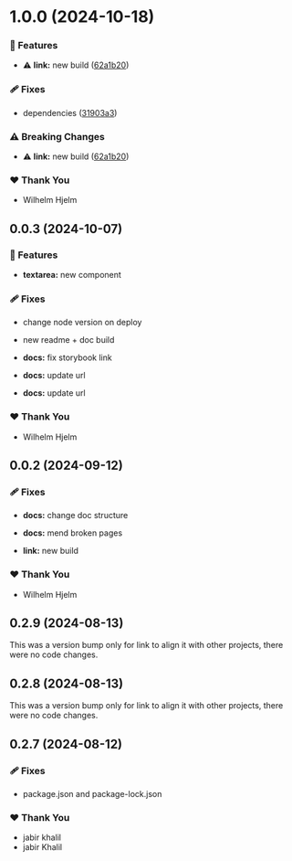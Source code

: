 # 1.0.0 (2024-10-18)

### 🚀 Features

- ⚠️  **link:** new build ([62a1b20](https://github.com/migrationsverket/midas/commit/62a1b20))

### 🩹 Fixes

- dependencies ([31903a3](https://github.com/migrationsverket/midas/commit/31903a3))

### ⚠️  Breaking Changes

- ⚠️  **link:** new build ([62a1b20](https://github.com/migrationsverket/midas/commit/62a1b20))

### ❤️  Thank You

- Wilhelm Hjelm

## 0.0.3 (2024-10-07)


### 🚀 Features

- **textarea:** new component


### 🩹 Fixes

- change node version on deploy

- new readme + doc build

- **docs:** fix storybook link

- **docs:** update url

- **docs:** update url


### ❤️  Thank You

- Wilhelm Hjelm

## 0.0.2 (2024-09-12)


### 🩹 Fixes

- **docs:** change doc structure

- **docs:** mend broken pages

- **link:** new build


### ❤️  Thank You

- Wilhelm Hjelm

## 0.2.9 (2024-08-13)

This was a version bump only for link to align it with other projects, there were no code changes.

## 0.2.8 (2024-08-13)

This was a version bump only for link to align it with other projects, there were no code changes.

## 0.2.7 (2024-08-12)


### 🩹 Fixes

- package.json and package-lock.json


### ❤️  Thank You

- jabir khalil
- jabir Khalil